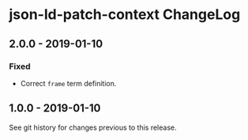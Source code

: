 # json-ld-patch-context ChangeLog

## 2.0.0 - 2019-01-10

### Fixed
- Correct `frame` term definition.

## 1.0.0 - 2019-01-10

See git history for changes previous to this release.
